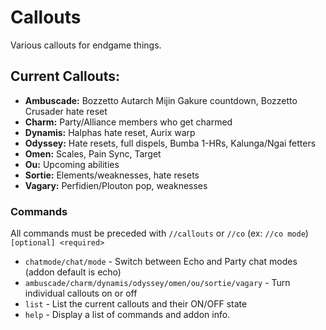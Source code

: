 # Callouts

Various callouts for endgame things.

## Current Callouts:
- **Ambuscade:** Bozzetto Autarch Mijin Gakure countdown, Bozzetto Crusader hate reset
- **Charm:** Party/Alliance members who get charmed
- **Dynamis:** Halphas hate reset, Aurix warp
- **Odyssey:** Hate resets, full dispels, Bumba 1-HRs, Kalunga/Ngai fetters
- **Omen:** Scales, Pain Sync, Target
- **Ou:** Upcoming abilities
- **Sortie:** Elements/weaknesses, hate resets
- **Vagary:** Perfidien/Plouton pop, weaknesses

### Commands
All commands must be preceded with `//callouts` or `//co` (ex: `//co mode`)  
`[optional] <required>`
- `chatmode/chat/mode` - Switch between Echo and Party chat modes (addon default is echo)
- `ambuscade/charm/dynamis/odyssey/omen/ou/sortie/vagary` - Turn individual callouts on or off
- `list` - List the current callouts and their ON/OFF state
- `help` - Display a list of commands and addon info.
